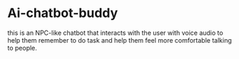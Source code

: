 # Ai-chatbot-buddy
this is an NPC-like chatbot that interacts with the user with voice audio to help them remember to do task and help them feel more comfortable talking to people.  

